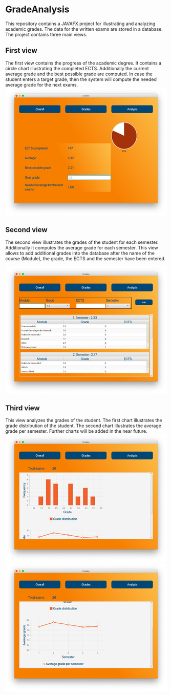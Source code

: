 # GradeAnalysis
This repository contains a JAVAFX project for illustrating and analyzing academic grades. The data for the written exams are stored in a database. 
The project contains three main views.

## First view
The first view contains the progress of the academic degree. It contains a circle chart illustrating the completed ECTS. Additionally the current average grade and the best possible grade are computed. In case the student enters a target grade, then the system will compute the needed
average grade for the next exams.
<img src="/docs/Overall.png" width="600" height="400">

## Second view
The second view illustrates the grades of the student for each semester. Additionally it computes the average grade for each semester. This view allows to add additional grades into the database after the name of the course (Module), the grade, the ECTS and the semester have been entered.

<img src="/docs/Grades.png" width="600" height="400">

## Third view
This view analyzes the grades of the student. The first chart illustrates the grade distribution of the student. The second chart illustrates the average grade per semester.
Further charts will be added in the near future.
<img src="/docs/Analysis1.png" width="600" height="400">
<img src="/docs/Analysis2.png" width="600" height="400">

